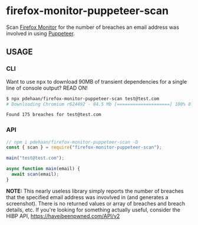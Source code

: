 # firefox-monitor-puppeteer-scan

Scan [Firefox Monitor](https://monitor.firefox.com) for the number of breaches an email address was involved in using [Puppeteer](https://pptr.dev/).

## USAGE

### CLI

Want to use <kbd>npx</kbd> to download 90MB of transient dependencies for a single line of console output? READ ON!

```sh
$ npx pdehaan/firefox-monitor-puppeteer-scan test@test.com
# Downloading Chromium r624492 - 84.5 Mb [====================] 100% 0.0s

Found 175 breaches for test@test.com
```

### API

```js
// npm i pdehaan/firefox-monitor-puppeteer-scan -D
const { scan } = require("firefox-monitor-puppeteer-scan");

main("test@test.com");

async function main(email) {
  await scan(email);
}
```

**NOTE:** This nearly useless library simply reports the number of breaches that the specified email address was invovlved in (and generates a screenshot). There is no returned values or array of breaches and breach details, etc. If you're looking for something actually useful, consider the HIBP API, https://haveibeenpwned.com/API/v2
